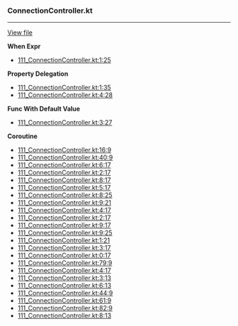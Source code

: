 ### ConnectionController.kt
---
[View file](files/111_ConnectionController.kt)

**When Expr**

 - [111_ConnectionController.kt:1:25](files/111_ConnectionController.kt#L1:)

**Property Delegation**

 - [111_ConnectionController.kt:1:35](files/111_ConnectionController.kt#L1:)
 - [111_ConnectionController.kt:4:28](files/111_ConnectionController.kt#L4:)

**Func With Default Value**

 - [111_ConnectionController.kt:3:27](files/111_ConnectionController.kt#L3:)

**Coroutine**

 - [111_ConnectionController.kt:16:9](files/111_ConnectionController.kt#L16)
 - [111_ConnectionController.kt:40:9](files/111_ConnectionController.kt#L40)
 - [111_ConnectionController.kt:6:17](files/111_ConnectionController.kt#L6:)
 - [111_ConnectionController.kt:2:17](files/111_ConnectionController.kt#L2:)
 - [111_ConnectionController.kt:8:17](files/111_ConnectionController.kt#L8:)
 - [111_ConnectionController.kt:5:17](files/111_ConnectionController.kt#L5:)
 - [111_ConnectionController.kt:8:25](files/111_ConnectionController.kt#L8:)
 - [111_ConnectionController.kt:9:21](files/111_ConnectionController.kt#L9:)
 - [111_ConnectionController.kt:4:17](files/111_ConnectionController.kt#L4:)
 - [111_ConnectionController.kt:2:17](files/111_ConnectionController.kt#L2:)
 - [111_ConnectionController.kt:9:17](files/111_ConnectionController.kt#L9:)
 - [111_ConnectionController.kt:9:25](files/111_ConnectionController.kt#L9:)
 - [111_ConnectionController.kt:1:21](files/111_ConnectionController.kt#L1:)
 - [111_ConnectionController.kt:3:17](files/111_ConnectionController.kt#L3:)
 - [111_ConnectionController.kt:0:17](files/111_ConnectionController.kt#L0:)
 - [111_ConnectionController.kt:79:9](files/111_ConnectionController.kt#L79)
 - [111_ConnectionController.kt:4:17](files/111_ConnectionController.kt#L4:)
 - [111_ConnectionController.kt:3:13](files/111_ConnectionController.kt#L3:)
 - [111_ConnectionController.kt:6:13](files/111_ConnectionController.kt#L6:)
 - [111_ConnectionController.kt:44:9](files/111_ConnectionController.kt#L44)
 - [111_ConnectionController.kt:61:9](files/111_ConnectionController.kt#L61)
 - [111_ConnectionController.kt:82:9](files/111_ConnectionController.kt#L82)
 - [111_ConnectionController.kt:8:13](files/111_ConnectionController.kt#L8:)

